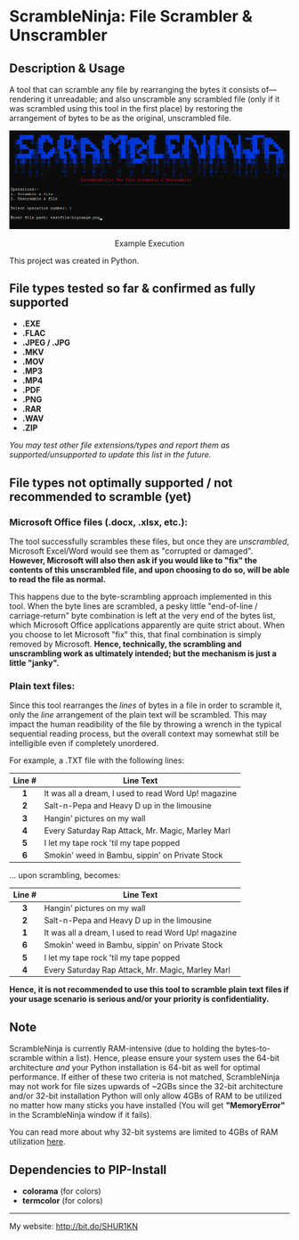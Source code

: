 ﻿# ScrambleNinja: File Scrambler & Unscrambler

## Description & Usage
A tool that can scramble any file by rearranging the bytes it consists of—rendering it unreadable; and also unscramble any scrambled file (only if it was scrambled using this tool in the first place) by restoring the arrangement of bytes to be as the original, unscrambled file.

<div align="center">
<img src="https://raw.githubusercontent.com/SHUR1K-N/ScrambleNinja-File-Scrambler/master/Images/Example.png" >
<p>Example Execution</p>
</div>

This project was created in Python.

## File types tested so far & confirmed as fully supported
- **.EXE**
- **.FLAC**
- **.JPEG / .JPG**
- **.MKV**
- **.MOV**
- **.MP3**
- **.MP4**
- **.PDF**
- **.PNG**
- **.RAR**
- **.WAV**
- **.ZIP**

*You may test other file extensions/types and report them as supported/unsupported to update this list in the future.*

## File types not optimally supported / not recommended to scramble (yet)
### Microsoft Office files (.docx, .xlsx, etc.):
The tool successfully scrambles these files, but once they are *unscrambled*, Microsoft Excel/Word would see them as "corrupted or damaged". **However, Microsoft will also then ask if you would like to "fix" the contents of this unscrambled file, and upon choosing to do so, will be able to read the file as normal.**

This happens due to the byte-scrambling approach implemented in this tool. When the byte lines are scrambled, a pesky little "end-of-line / carriage-return" byte combination is left at the very end of the bytes list, which Microsoft Office applications apparently are quite strict about. When you choose to let Microsoft "fix" this, that final combination is simply removed by Microsoft. **Hence, technically, the scrambling and unscrambling work as ultimately intended; but the mechanism is just a little "janky".**

### Plain text files:
Since this tool rearranges the *lines* of bytes in a file in order to scramble it, only the *line* arrangement of the plain text will be scrambled. This may impact the human readibility of the file by throwing a wrench in the typical sequential reading process, but the overall context may somewhat still be intelligible even if completely unordered.

For example, a .TXT file with the following lines:

<div align="center">

|Line #|Line Text                                            |
|:----:|-----------------------------------------------------|
|**1** |It was all a dream, I used to read Word Up! magazine |
|**2** |Salt-n-Pepa and Heavy D up in the limousine          |
|**3** |Hangin' pictures on my wall                          |
|**4** |Every Saturday Rap Attack, Mr. Magic, Marley Marl    |
|**5** |I let my tape rock 'til my tape popped               |
|**6** |Smokin' weed in Bambu, sippin' on Private Stock      |

</div>

... upon scrambling, becomes:

<div align="center">

|Line #|Line Text                                            |
|:----:|-----------------------------------------------------|
|**3** |Hangin' pictures on my wall                          |
|**2** |Salt-n-Pepa and Heavy D up in the limousine          |
|**1** |It was all a dream, I used to read Word Up! magazine |
|**6** |Smokin' weed in Bambu, sippin' on Private Stock      |
|**5** |I let my tape rock 'til my tape popped               |
|**4** |Every Saturday Rap Attack, Mr. Magic, Marley Marl    |

</div>

**Hence, it is not recommended to use this tool to scramble plain text files if your usage scenario is serious and/or your priority is confidentiality.**

## Note
ScrambleNinja is currently RAM-intensive (due to holding the bytes-to-scramble within a list). Hence, please ensure your system uses the 64-bit architecture *and* your Python installation is 64-bit as well for optimal performance. If either of these two criteria is not matched, ScrambleNinja may not work for file sizes upwards of ~2GBs since the 32-bit architecture and/or 32-bit installation Python will only allow 4GBs of RAM to be utilized no matter how many sticks you have installed (You will get **"MemoryError"** in the ScrambleNinja window if it fails).

You can read more about why 32-bit systems are limited to 4GBs of RAM utilization [here](https://superuser.com/questions/372881/is-there-a-technical-reason-why-32-bit-windows-is-limited-to-4gb-of-ram).

## Dependencies to PIP-Install
- **colorama** (for colors)
- **termcolor** (for colors)

------------

My website: http://bit.do/SHUR1KN
